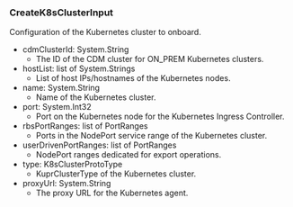 ### CreateK8sClusterInput
Configuration of the Kubernetes cluster to onboard.

- cdmClusterId: System.String
  - The ID of the CDM cluster for ON_PREM Kubernetes clusters.
- hostList: list of System.Strings
  - List of host IPs/hostnames of the Kubernetes nodes.
- name: System.String
  - Name of the Kubernetes cluster.
- port: System.Int32
  - Port on the Kubernetes node for the Kubernetes Ingress Controller.
- rbsPortRanges: list of PortRanges
  - Ports in the NodePort service range of the Kubernetes cluster.
- userDrivenPortRanges: list of PortRanges
  - NodePort ranges dedicated for export operations.
- type: K8sClusterProtoType
  - KuprClusterType of the Kubernetes cluster.
- proxyUrl: System.String
  - The proxy URL for the Kubernetes agent.
